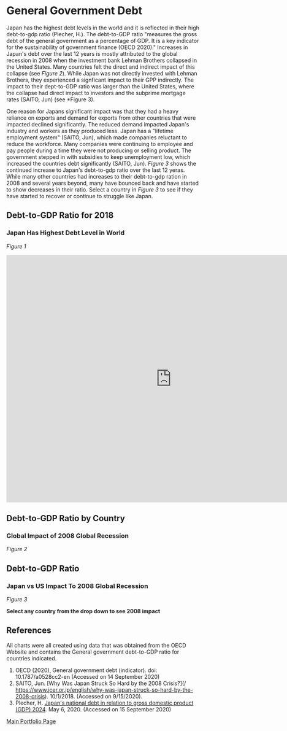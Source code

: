 # General Government Debt
Japan has the highest debt levels in the world and it is reflected in their high debt-to-gdp ratio (Plecher, H.).  The debt-to-GDP ratio "measures the gross debt of the general government as a percentage of GDP.  It is a key indicator for the sustainability of government finance (OECD 2020)."  Increases in Japan's debt over the last 12 years is mostly attributed to the global recession in 2008 when the investment bank Lehman Brothers collapsed in the United States.  Many countries felt the direct and indirect impact of this collapse (see *Figure 2*).  While Japan was not directly invested with Lehman Brothers, they experienced a signficant impact to their GPP indirectly. The impact to their dept-to-GDP ratio was larger than the United States, where the collapse had direct impact to investors and the subprime mortgage rates (SAITO, Jun) (see *Figure 3).   

One reason for Japans significant impact was that they had a heavy reliance on exports and demand for exports from other countries that were impacted declined significantly.  The reduced demand impacted Japan's industry and workers as they produced less.  Japan has a "lifetime employment system" (SAITO, Jun), which made companies reluctant to reduce the workforce.  Many companies were continuing to employee and pay people during a time they were not producing or selling product.  The government stepped in with subsidies to keep unemployment low, which increased the countries debt significantly (SAITO, Jun).  *Figure 3* shows the continued increase to Japan's debt-to-gdp ratio over the last 12 yeras.  While many other countries had increases to their debt-to-gdp ration in 2008 and several years beyond, many have bounced back and have started to show decreases in their ratio.  Select a country in *Figure 3* to see if they have started to recover or continue to struggle like Japan. 

## Debt-to-GDP Ratio for 2018
### Japan Has Highest Debt Level in World
*Figure 1*
<iframe src="https://data.oecd.org/chart/65EJ" width="860" height="645" style="border: 0" mozallowfullscreen="true" webkitallowfullscreen="true" allowfullscreen="true"><a href="https://data.oecd.org/chart/65EJ" target="_blank">OECD Chart: General government debt, Total, % of GDP, Annual, 2018</a></iframe>


## Debt-to-GDP Ratio by Country
### Global Impact of 2008 Global Recession
*Figure 2*

<div class="flourish-embed flourish-chart" data-src="visualisation/3729212" data-url="https://flo.uri.sh/visualisation/3729212/embed" aria-label=""><script src="https://public.flourish.studio/resources/embed.js"></script></div>


## Debt-to-GDP Ratio 
### Japan vs US Impact To 2008 Global Recession
*Figure 3*

**Select any country from the drop down to see 2008 impact** 
<div class="flourish-embed flourish-scatter" data-src="visualisation/3730058" data-url="https://flo.uri.sh/visualisation/3730058/embed" aria-label=""><script src="https://public.flourish.studio/resources/embed.js"></script></div>



## References
All charts were all created using data that was obtained from the OECD Website and contains the General government debt-to-GDP ratio for countries indicated.

1. OECD (2020), General government debt (indicator). doi: 10.1787/a0528cc2-en (Accessed on 14 September 2020)
2. SAITO, Jun. [Why Was Japan Struck So Hard by the 2008 Crisis?](/ https://www.jcer.or.jp/english/why-was-japan-struck-so-hard-by-the-2008-crisis). 10/1/2018. (Accessed on 9/15/2020).
3. Plecher, H. [Japan's national debt in relation to gross domestic product (GDP) 2024](/https://www.statista.com/statistics/267226/japans-national-debt-in-relation-to-gross-domestic-product-gdp/#:~:text=In%202017%2C%20the%20national%20debt,of%20the%20gross%20domestic%20product.&text=Japan's%20national%20debt%20ranks%20first,been%20in%20the%20spotlight%20recently.). May 6, 2020.  (Accessed on 15 September 2020)




 [Main Portfolio Page](/README.md)
